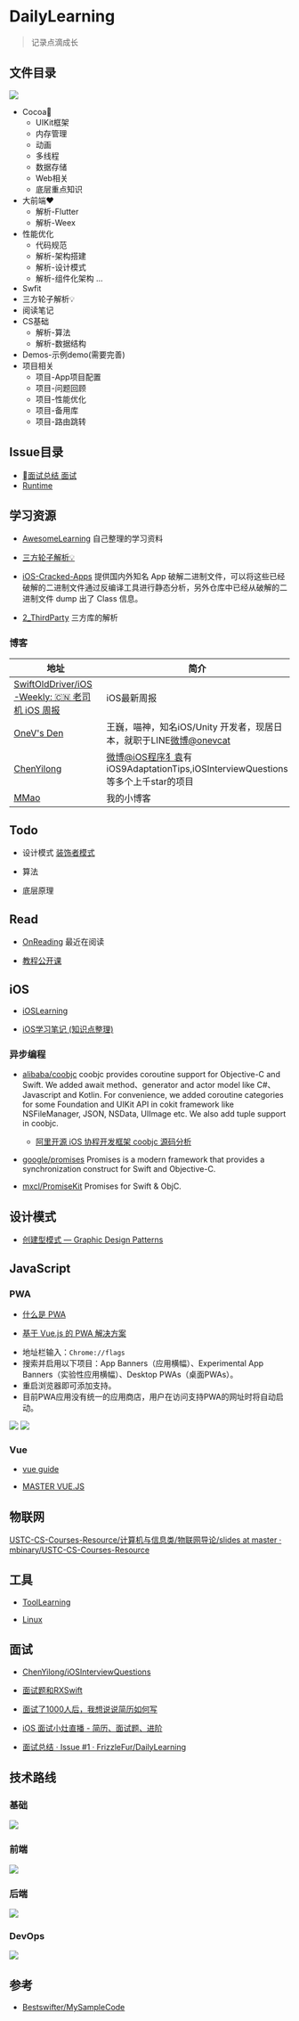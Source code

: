 # DailyLearning

> 记录点滴成长

## 文件目录

![](https://pic-mike.oss-cn-hongkong.aliyuncs.com/Blog/20190315101224.png)

* Cocoa💎
    * UIKit框架
    * 内存管理
    * 动画
    * 多线程
    * 数据存储
    * Web相关  
    * 底层重点知识  
* 大前端❤️
    * 解析-Flutter
    * 解析-Weex
* 性能优化
    * 代码规范
    * 解析-架构搭建
    * 解析-设计模式
    * 解析-组件化架构
    ...
* Swfit
* 三方轮子解析💡 
* 阅读笔记
* CS基础
    * 解析-算法
    * 解析-数据结构
* Demos-示例demo(需要完善)
* 项目相关
    * 项目-App项目配置
    * 项目-问题回顾
    * 项目-性能优化
    * 项目-备用库
    * 项目-路由跳转

## Issue目录

* [面试总结 面试](https://github.com/FrizzleFur/DailyLearning/issues/1)
* [Runtime](https://github.com/FrizzleFur/DailyLearning/issues/3)


## 学习资源

* [AwesomeLearning](https://github.com/FrizzleFur/DailyLearning/blob/master/LearningGuide/Awesome%E5%AD%A6%E4%B9%A0%E8%B5%84%E6%BA%90.md) 自己整理的学习资料

* [三方轮子解析💡](https://github.com/FrizzleFur/DailyLearning/tree/master/%E4%B8%89%E6%96%B9%E8%BD%AE%E5%AD%90%E8%A7%A3%E6%9E%90%F0%9F%92%A1)

* [iOS-Cracked-Apps](https://github.com/aozhimin/iOS-Cracked-Apps) 提供国内外知名 App 破解二进制文件，可以将这些已经破解的二进制文件通过反编译工具进行静态分析，另外仓库中已经从破解的二进制文件 dump 出了 Class 信息。

* [2_ThirdParty](https://github.com/coolnameismy/ios-tips/tree/master/2_ThirdParty) 三方库的解析


###  博客

地址  |  简介
---- | ----
[SwiftOldDriver/iOS-Weekly: 🇨🇳 老司机 iOS 周报](https://github.com/SwiftOldDriver/iOS-Weekly) | iOS最新周报
[OneV's Den](https://onevcat.com/#blog)| 王巍，喵神，知名iOS/Unity 开发者，现居日本，就职于LINE[微博@onevcat](http://weibo.com/onevcat?from=myfollow_group)
[ChenYilong](https://github.com/ChenYilong)| [微博@iOS程序犭袁](http://weibo.com/luohanchenyilong?refer_flag=1005055013_&is_all=1)有iOS9AdaptationTips,iOSInterviewQuestions等多个上千star的项目
[MMao](https://michaelmao.co) | 我的小博客

## Todo

* 设计模式
[装饰者模式](https://design-patterns.readthedocs.io/zh_CN/latest/structural_patterns/decorator.html)

* 算法
* 底层原理

## Read

* [OnReading](https://github.com/FrizzleFur/DailyLearning/blob/master/BookReading/OnReading.md) 最近在阅读

* [教程公开课](https://github.com/FrizzleFur/DailyLearning/blob/master/BookReading/%E6%95%99%E7%A8%8B%E5%85%AC%E5%BC%80%E8%AF%BE.md)

## iOS

*  [iOSLearning](https://github.com/FrizzleFur/DailyLearning/blob/master/iOSLearning.md)

*  [iOS学习笔记 (知识点整理)](https://github.com/FrizzleFur/DailyLearning/tree/master/iOSLearningDemo)

### 异步编程

*  [alibaba/coobjc](https://github.com/alibaba/coobjc)  coobjc provides coroutine support for Objective-C and Swift. We added await method、generator and actor model like C#、Javascript and Kotlin. For convenience, we added coroutine categories for some Foundation and UIKit API in cokit framework like NSFileManager, JSON, NSData, UIImage etc. We also add tuple support in coobjc. 
    * [阿里开源 iOS 协程开发框架 coobjc 源码分析](https://mp.weixin.qq.com/s/Vy_fsn95dgag4KumpQPlTw)


*  [google/promises](https://github.com/google/promises)  Promises is a modern framework that provides a synchronization construct for Swift and Objective-C.

*  [mxcl/PromiseKit](https://github.com/mxcl/PromiseKit)  Promises for Swift & ObjC.


## 设计模式


* [创建型模式 — Graphic Design Patterns](https://design-patterns.readthedocs.io/zh_CN/latest/creational_patterns/creational.html)



## JavaScript

### PWA

- [什么是 PWA](https://lavas.baidu.com/pwa)

- [基于 Vue.js 的 PWA 解决方案](https://lavas.baidu.com/`)

* 地址栏输入：`Chrome://flags`
* 搜索并启用以下项目：App Banners（应用横幅）、Experimental App Banners（实验性应用横幅）、Desktop PWAs（桌面PWAs）。
* 重启浏览器即可添加支持。
* 目前PWA应用没有统一的应用商店，用户在访问支持PWA的网址时将自动启动。


![](https://pic-mike.oss-cn-hongkong.aliyuncs.com/qiniu/15256848635235.jpg)
![](https://pic-mike.oss-cn-hongkong.aliyuncs.com/qiniu/15256848889827.jpg)

### Vue

- [vue guide](https://vuejs.org/v2/guide/)

- [MASTER VUE.JS](https://vueschool.io/?utm_source=Vuejs.org&utm_medium=Banner&utm_campaign=Sponsored%20Banner&utm_content=V1)


## 物联网


[USTC-CS-Courses-Resource/计算机与信息类/物联网导论/slides at master · mbinary/USTC-CS-Courses-Resource](https://github.com/mbinary/USTC-CS-Courses-Resource/tree/master/%E8%AE%A1%E7%AE%97%E6%9C%BA%E4%B8%8E%E4%BF%A1%E6%81%AF%E7%B1%BB/%E7%89%A9%E8%81%94%E7%BD%91%E5%AF%BC%E8%AE%BA/slides)


## 工具

* [ToolLearning](https://github.com/FrizzleFur/DailyLearning/blob/master/LearningGuide/ToolLearning.md)

* [Linux](https://github.com/FrizzleFur/DailyLearning/blob/master/LearningTools/Linux%E5%91%BD%E4%BB%A4%E5%AD%A6%E4%B9%A0.md)

## 面试

*  [ChenYilong/iOSInterviewQuestions](https://github.com/ChenYilong/iOSInterviewQuestions/blob/master/01%E3%80%8A%E6%8B%9B%E8%81%98%E4%B8%80%E4%B8%AA%E9%9D%A0%E8%B0%B1%E7%9A%84iOS%E3%80%8B%E9%9D%A2%E8%AF%95%E9%A2%98%E5%8F%82%E8%80%83%E7%AD%94%E6%A1%88/%E3%80%8A%E6%8B%9B%E8%81%98%E4%B8%80%E4%B8%AA%E9%9D%A0%E8%B0%B1%E7%9A%84iOS%E3%80%8B%E9%9D%A2%E8%AF%95%E9%A2%98%E5%8F%82%E8%80%83%E7%AD%94%E6%A1%88%EF%BC%88%E4%B8%8A%EF%BC%89.md#16-objc%E4%B8%AD%E5%90%91%E4%B8%80%E4%B8%AAnil%E5%AF%B9%E8%B1%A1%E5%8F%91%E9%80%81%E6%B6%88%E6%81%AF%E5%B0%86%E4%BC%9A%E5%8F%91%E7%94%9F%E4%BB%80%E4%B9%88)
* [面试题和RXSwift](https://www.jianshu.com/nb/22809430)

* [面试了1000人后，我想说说简历如何写](http://m.quzhiboapp.com/#!/intro/80)

* [iOS 面试小灶直播 - 简历、面试题、进阶](http://m.quzhiboapp.com/#!/intro/115)

* [面试总结 · Issue #1 · FrizzleFur/DailyLearning](https://github.com/FrizzleFur/DailyLearning/issues/1)


## 技术路线

### 基础

![](https://pic-mike.oss-cn-hongkong.aliyuncs.com/Blog/20190218163318.png)

### 前端

![](https://pic-mike.oss-cn-hongkong.aliyuncs.com/Blog/20190218163505.png)

### 后端

![](https://pic-mike.oss-cn-hongkong.aliyuncs.com/Blog/20190218163350.png)


### DevOps

![](https://pic-mike.oss-cn-hongkong.aliyuncs.com/Blog/20190218163756.png)


## 参考

* [Bestswifter/MySampleCode](https://github.com/bestswifter/MySampleCode)

